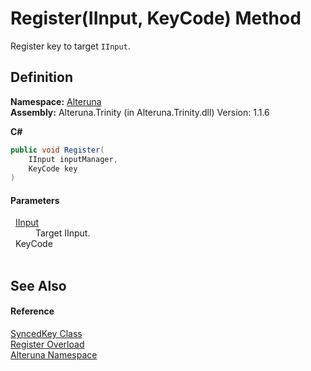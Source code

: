 # Register(IInput, KeyCode) Method


Register key to target `IInput`.



## Definition
**Namespace:** <a href="N_Alteruna">Alteruna</a>  
**Assembly:** Alteruna.Trinity (in Alteruna.Trinity.dll) Version: 1.1.6

**C#**
``` C#
public void Register(
	IInput inputManager,
	KeyCode key
)
```



#### Parameters
<dl><dt>  <a href="T_Alteruna_IInput">IInput</a></dt><dd>Target IInput.</dd><dt>  KeyCode</dt><dd> </dd></dl>

## See Also


#### Reference
<a href="T_Alteruna_SyncedKey">SyncedKey Class</a>  
<a href="Overload_Alteruna_SyncedKey_Register">Register Overload</a>  
<a href="N_Alteruna">Alteruna Namespace</a>  
